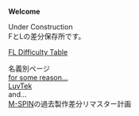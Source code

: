 __Welcome__

Under Construction  
FとLの差分保存所です。

[FL Difficulty Table](table/index.md)   

名義別ページ  
[for some reason...](fsrs/index.md)  
[LuvTek](luvtek/index.md)  
and...  
[M-SPIN](mspin/index.md)の過去製作差分リマスター計画
